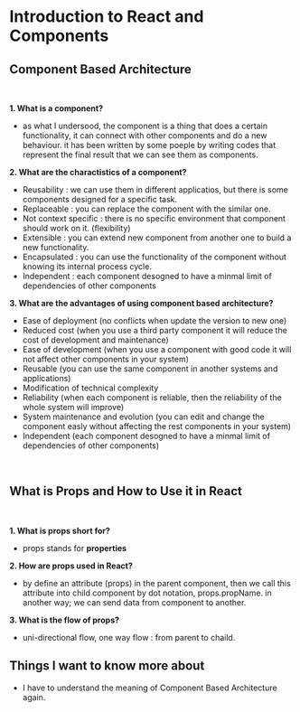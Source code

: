 # Introduction to React and Components



## Component Based Architecture

</br>

**1. What is a component?**
- as what I undersood, the component is a thing that does a certain functionality, it can connect with other components and do a new behaviour. it has been written by some poeple by writing codes that represent the final result that we can see them as components.

**2. What are the charactistics of a component?**

- Reusability : we can use them in different applicatios, but there is some components designed for a specific task.
- Replaceable : you can replace the component with the similar one.
- Not context specific : there is no specific environment that component should work on it. (flexibility)
- Extensible : you can extend new component from another one to build a new functionality.
- Encapsulated : you can use the functionality of the component without knowing its internal process cycle.
- Independent : each component desogned to have a minmal limit of dependencies of other components

**3. What are the advantages of using component based architecture?**

- Ease of deployment (no conflicts when update the version to new one)
- Reduced cost (when you use a third party component it will reduce the cost of development and maintenance)
- Ease of development (when you use a component with good code it will not affect other components in your system)
- Reusable (you can use the same component in another systems and applications)
- Modification of technical complexity
- Reliability (when each component is reliable, then the reliability of the whole system will improve)
- System maintenance and evolution (you can edit and change the component easly without affecting the rest components in your system)
- Independent (each component desogned to have a minmal limit of dependencies of other components)

</br>

## What is Props and How to Use it in React
</br>


**1. What is props short for?**
- props stands for **properties**

**2. How are props used in React?**
- by define an attribute (props) in the parent component, then we call this attribute into child component by dot notation, props.propName. in another way; we can send data from component to another.

**3. What is the flow of props?**
- uni-directional flow, one way flow : from parent to chaild.




## Things I want to know more about
- I have to understand the meaning of Component Based Architecture again.


